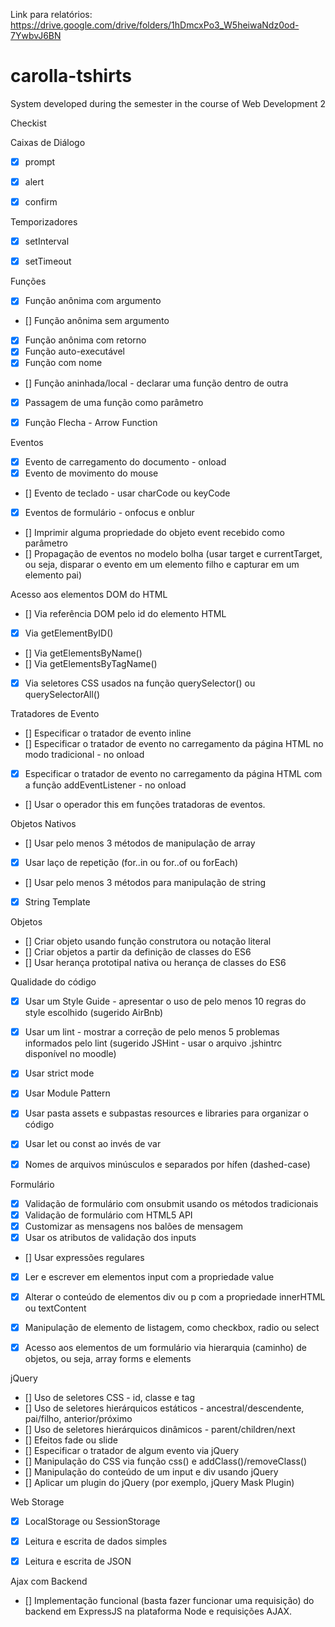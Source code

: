 Link para relatórios:
https://drive.google.com/drive/folders/1hDmcxPo3_W5heiwaNdz0od-7YwbvJ6BN

# carolla-tshirts
System developed during the semester in the course of Web Development 2

Checkist

Caixas de Diálogo

- [x] prompt
- [x] alert
- [x] confirm


Temporizadores

- [x] setInterval
- [x] setTimeout
 
 
Funções

- [x] Função anônima com argumento
- [] Função anônima sem argumento
- [x] Função anônima com retorno
- [x] Função auto-executável
- [x] Função com nome
- [] Função aninhada/local - declarar uma função dentro de outra
- [x] Passagem de uma função como parâmetro
- [x] Função Flecha - Arrow Function
 
 
Eventos

- [x] Evento de carregamento do documento - onload
- [x] Evento de movimento do mouse
- [] Evento de teclado - usar charCode ou keyCode
- [x] Eventos de formulário - onfocus e onblur
- [] Imprimir alguma propriedade do objeto event recebido como parâmetro
- [] Propagação de eventos no modelo bolha (usar target e currentTarget, ou seja, disparar o evento em um elemento filho e capturar em um elemento pai)
 
 
Acesso aos elementos DOM do HTML

- [] Via referência DOM pelo id do elemento HTML
- [x] Via getElementByID()
- [] Via getElementsByName()
- [] Via getElementsByTagName()
- [x] Via seletores CSS usados na função querySelector() ou querySelectorAll()
 
 
Tratadores de Evento

- [] Especificar o tratador de evento inline
- [] Especificar o tratador de evento no carregamento da página HTML no modo tradicional - no onload
- [x] Especificar o tratador de evento no carregamento da página HTML com a função addEventListener - no onload
- [] Usar o operador this em funções tratadoras de eventos.
 
 
Objetos Nativos

- [] Usar pelo menos 3 métodos de manipulação de array
- [x] Usar laço de repetição (for..in ou for..of ou forEach)
- [] Usar pelo menos 3 métodos para manipulação de string
- [x] String Template
 
 
Objetos

- [] Criar objeto usando função construtora ou notação literal
- [] Criar objetos a partir da definição de classes do ES6
- [] Usar herança prototipal nativa ou herança de classes do ES6
 
 
Qualidade do código

- [x] Usar um Style Guide - apresentar o uso de pelo menos 10 regras do style escolhido (sugerido AirBnb)
- [x] Usar um lint - mostrar a correção de pelo menos 5 problemas informados pelo lint (sugerido JSHint - usar o arquivo .jshintrc disponível no moodle)
- [x] Usar strict mode
- [x] Usar Module Pattern
- [x] Usar pasta assets e subpastas resources e libraries para organizar o código
- [x] Usar let ou const ao invés de var
- [x] Nomes de arquivos minúsculos e separados por hífen (dashed-case)
 
 
Formulário

- [x] Validação de formulário com onsubmit usando os métodos tradicionais
- [x] Validação de formulário com HTML5 API
- [x] Customizar as mensagens nos balões de mensagem
- [x] Usar os atributos de validação dos inputs
- [] Usar expressões regulares
- [x] Ler e escrever em elementos input com a propriedade value
- [x] Alterar o conteúdo de elementos div ou p com a propriedade innerHTML ou textContent
- [x] Manipulação de elemento de listagem, como checkbox, radio ou select
- [x] Acesso aos elementos de um formulário via hierarquia (caminho) de objetos, ou seja, array forms e elements
 
 
jQuery

- [] Uso de seletores CSS - id, classe e tag
- [] Uso de seletores hierárquicos estáticos - ancestral/descendente, pai/filho, anterior/próximo
- [] Uso de seletores hierárquicos dinâmicos - parent/children/next
- [] Efeitos fade ou slide
- [] Especificar o tratador de algum evento via jQuery
- [] Manipulação do CSS via função css() e addClass()/removeClass()
- [] Manipulação do conteúdo de um input e div usando jQuery
- [] Aplicar um plugin do jQuery (por exemplo, jQuery Mask Plugin)
 
 
Web Storage

- [x] LocalStorage ou SessionStorage
- [x] Leitura e escrita de dados simples
- [x] Leitura e escrita de JSON
 
 
Ajax com Backend

- [] Implementação funcional (basta fazer funcionar uma requisição) do backend em ExpressJS na plataforma Node e requisições AJAX.
